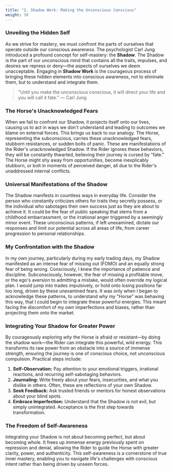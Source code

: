 ```yaml
---
title: "2. Shadow Work: Making the Unconscious Conscious"
weight: 30
---
```


### Unveiling the Hidden Self

As we strive for mastery, we must confront the parts of ourselves that operate outside our conscious awareness. The psychologist Carl Jung introduced a profound concept for self-mastery: the **Shadow**. The Shadow is the part of our unconscious mind that contains all the traits, impulses, and desires we repress or deny—the aspects of ourselves we deem unacceptable. Engaging in **Shadow Work** is the courageous process of bringing these hidden elements into conscious awareness, not to eliminate them, but to understand and integrate them.

> "Until you make the unconscious conscious, it will direct your life and you will call it fate."
> — Carl Jung

### The Horse's Unacknowledged Fears

When we fail to confront our Shadow, it projects itself onto our lives, causing us to act in ways we don't understand and leading to outcomes we blame on external forces. This brings us back to our analogy. The Horse, representing the subconscious, carries these unacknowledged fears, stubborn resistances, or sudden bolts of panic. These are manifestations of the Rider's unacknowledged Shadow. If the Rider ignores these behaviors, they will be constantly thwarted, believing their journey is cursed by "fate." The Horse might shy away from opportunities, become inexplicably stubborn, or bolt in moments of perceived danger, all due to the Rider's unaddressed internal conflicts.

### Universal Manifestations of the Shadow

The Shadow manifests in countless ways in everyday life. Consider the person who constantly criticizes others for traits they secretly possess, or the individual who sabotages their own success just as they are about to achieve it. It could be the fear of public speaking that stems from a childhood embarrassment, or the irrational anger triggered by a seemingly minor event. These unconscious patterns, if left unexamined, dictate our responses and limit our potential across all areas of life, from career progression to personal relationships.

### My Confrontation with the Shadow

In my own journey, particularly during my early trading days, my Shadow manifested as an intense fear of missing out (FOMO) and an equally strong fear of being wrong. Consciously, I knew the importance of patience and discipline. Subconsciously, however, the fear of missing a profitable move, or the ego's aversion to admitting a mistake, would often override my logical plan. I would jump into trades impulsively, or hold onto losing positions far too long, driven by these unexamined fears. It was only when I began to acknowledge these patterns, to understand *why* my "Horse" was behaving this way, that I could begin to integrate these powerful energies. This meant facing the discomfort of my own imperfections and biases, rather than projecting them onto the market.

### Integrating Your Shadow for Greater Power

By courageously exploring *why* the Horse is afraid or resistant—by doing the shadow work—the Rider can integrate this powerful, wild energy. This transforms its raw power from an obstacle into a source of immense strength, ensuring the journey is one of conscious choice, not unconscious compulsion. Practical steps include:

1.  **Self-Observation:** Pay attention to your emotional triggers, irrational reactions, and recurring self-sabotaging behaviors.
2.  **Journaling:** Write freely about your fears, insecurities, and what you dislike in others. Often, these are reflections of your own Shadow.
3.  **Seek Feedback:** Ask trusted friends or mentors for honest observations about your blind spots.
4.  **Embrace Imperfection:** Understand that the Shadow is not evil, but simply unintegrated. Acceptance is the first step towards transformation.

### The Freedom of Self-Awareness

Integrating your Shadow is not about becoming perfect, but about becoming whole. It frees up immense energy previously spent on repression and denial, allowing the Rider to guide the Horse with greater clarity, power, and authenticity. This self-awareness is a cornerstone of true inner mastery, enabling you to navigate life's challenges with conscious intent rather than being driven by unseen forces.
